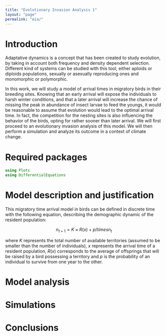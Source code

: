 ```yaml
---
title: "Evolutionary Invasion Analysis 1"
layout: "page"
permalink: "eia/"
---
```



# Introduction

<!--In Brannstrom et al (Games, 2013), there is a model of bird migration timing. Perform an evolutionary invasion analysis of this model, then write code for a simulation study, and discuss the ecological consequences of these results for bird populations under climate change.-->

Adaptative dynamics is a concept that has been created to study evolution, by taking in account both frequency and density dependent selection. Different kind of systems can be studied with this tool, either aploids or diploids populations, sexually or asexually reproducing ones and monomorphic or polymorphic.

In this work, we will study a model of arrival times in migratory birds in their breeding sites. Knowing that an early arrival will expose the individuals to harsh winter conditions, and that a later arrival will increase the chance of missing the peak in abundance of insect larvae to feed the youngs, it would be reasonable to assume that evolution would lead to the optimal arrival time. In fact, the competition for the nesting sites is also influencing the behavior of the birds, opting for rather sooner than later arrival. We will first proceed to an evolutionary invasion analysis of this model. We will then perform a simulation and analyze its outcome in a context of climate change. 

# Required packages

````julia
using Plots
using DifferentialEquations
````





# Model description and justification

This migratory time arrival model in birds can be defined in discrete time with the following equation, describing the demographic dynamic of the resident population:

$$n_{t+1} = K\times R(x) + p/times n_t$$

where $K$ represents the total number of available territories (assumed to be smaller than the number of individuals), $x$ represents the arrival time of a resident population, $R(x)$ corresponds to the average of offsprings that will be raised by a bird possessing a territory and $p$ is the probability of an individual to survive from one year to the other.








# Model analysis

# Simulations

# Conclusions